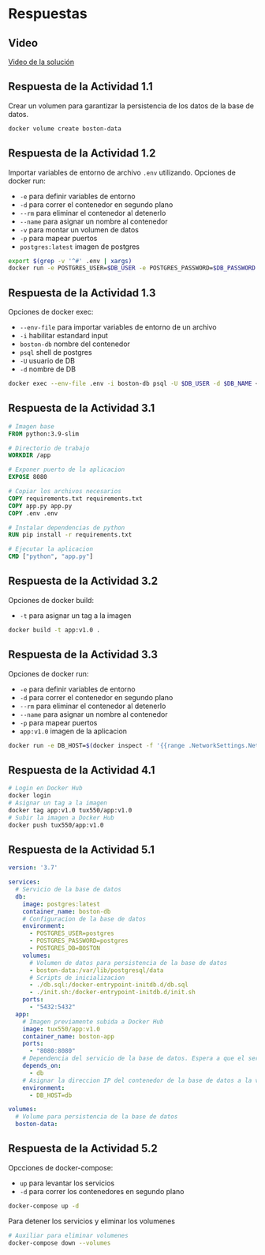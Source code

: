 # Respuestas

## Video
[Video de la solución](https://youtu.be/3dAK1I88KJQ)

## Respuesta de la **Actividad 1.1**

Crear un volumen para garantizar la persistencia de los datos de la base de datos.
```bash
docker volume create boston-data
```

## Respuesta de la **Actividad 1.2**

Importar variables de entorno de archivo `.env` utilizando.
Opciones de docker run:
- `-e` para definir variables de entorno
- `-d` para correr el contenedor en segundo plano
- `--rm` para eliminar el contenedor al detenerlo
- `--name` para asignar un nombre al contenedor
- `-v` para montar un volumen de datos
- `-p` para mapear puertos
- `postgres:latest` imagen de postgres

```bash
export $(grep -v '^#' .env | xargs)
docker run -e POSTGRES_USER=$DB_USER -e POSTGRES_PASSWORD=$DB_PASSWORD -e POSTGRES_DB=$DB_NAME -d --rm --name boston-db -v boston-data:/var/lib/postgresql/data -p 5432:5432 postgres:latest
```

## Respuesta de la **Actividad 1.3**

Opciones de docker exec:
- `--env-file` para importar variables de entorno de un archivo
- `-i` habilitar estandard input
- `boston-db` nombre del contenedor
- `psql` shell de postgres
- `-U` usuario de DB
- `-d` nombre de DB

```bash
docker exec --env-file .env -i boston-db psql -U $DB_USER -d $DB_NAME < db.sql
```

## Respuesta de la **Actividad 3.1**

```Dockerfile
# Imagen base
FROM python:3.9-slim

# Directorio de trabajo
WORKDIR /app

# Exponer puerto de la aplicacion
EXPOSE 8080

# Copiar los archivos necesarios
COPY requirements.txt requirements.txt
COPY app.py app.py
COPY .env .env

# Instalar dependencias de python
RUN pip install -r requirements.txt

# Ejecutar la aplicacion
CMD ["python", "app.py"]
```


## Respuesta de la **Actividad 3.2**

Opciones de docker build:
- `-t` para asignar un tag a la imagen

```bash
docker build -t app:v1.0 .
```


## Respuesta de la **Actividad 3.3**

Opciones de docker run:
- `-e` para definir variables de entorno
- `-d` para correr el contenedor en segundo plano
- `--rm` para eliminar el contenedor al detenerlo
- `--name` para asignar un nombre al contenedor
- `-p` para mapear puertos
- `app:v1.0` imagen de la aplicacion

```bash
docker run -e DB_HOST=$(docker inspect -f '{{range .NetworkSettings.Networks}}{{.IPAddress}}{{end}}' boston-db) -d --rm --name boston-app -p 8080:8080 app:v1.0
```

## Respuesta de la **Actividad 4.1**

```bash
# Login en Docker Hub
docker login
# Asignar un tag a la imagen
docker tag app:v1.0 tux550/app:v1.0
# Subir la imagen a Docker Hub
docker push tux550/app:v1.0
```


## Respuesta de la **Actividad 5.1**


```yml
version: '3.7'

services:
  # Servicio de la base de datos
  db:
    image: postgres:latest
    container_name: boston-db
    # Configuracion de la base de datos
    environment:
      - POSTGRES_USER=postgres
      - POSTGRES_PASSWORD=postgres
      - POSTGRES_DB=BOSTON
    volumes:
      # Volumen de datos para persistencia de la base de datos
      - boston-data:/var/lib/postgresql/data
      # Scripts de inicializacion
      - ./db.sql:/docker-entrypoint-initdb.d/db.sql
      - ./init.sh:/docker-entrypoint-initdb.d/init.sh
    ports:
      - "5432:5432"
  app:
    # Imagen previamente subida a Docker Hub
    image: tux550/app:v1.0
    container_name: boston-app
    ports:
      - "8080:8080"
    # Dependencia del servicio de la base de datos. Espera a que el servicio de la base de datos este disponible
    depends_on:
      - db
    # Asignar la direccion IP del contenedor de la base de datos a la variable de entorno DB_HOST
    environment:
      - DB_HOST=db

volumes:
  # Volume para persistencia de la base de datos
  boston-data:
```

## Respuesta de la **Actividad 5.2**
Opcciones de docker-compose:
- `up` para levantar los servicios
- `-d` para correr los contenedores en segundo plano
```bash
docker-compose up -d
```

Para detener los servicios y eliminar los volumenes
```bash
# Auxiliar para eliminar volumenes
docker-compose down --volumes
```
